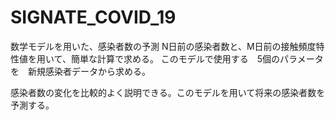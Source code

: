 # SIGNATE_COVID_19
数学モデルを用いた、感染者数の予測
N日前の感染者数と、M日前の接触頻度特性値を用いて、簡単な計算で求める。
このモデルで使用する　5個のパラメータを　新規感染者データから求める。

感染者数の変化を比較的よく説明できる。このモデルを用いて将来の感染者数を予測する。

